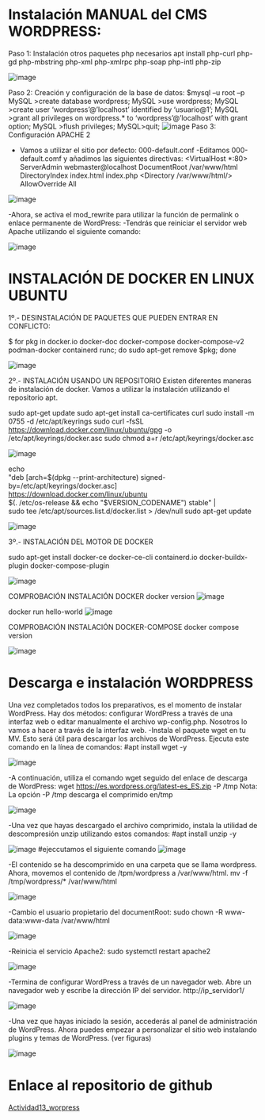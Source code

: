 # Instalación MANUAL del CMS WORDPRESS:
Paso 1: Instalación otros paquetes php necesarios
apt install php-curl php-gd php-mbstring php-xml php-xmlrpc php-soap php-intl php-zip

![image](https://github.com/vNoxpe/actividad13_wordpress/assets/144890599/34ddc99a-4aa9-43fe-bf3e-c13c2624dec3)

Paso 2: Creación y configuración de la base de datos:
$mysql –u root –p
MySQL >create database wordpress;
MySQL >use wordpress;
MySQL >create user ‘wordpress’@’localhost’ identified by ‘usuario@1’;
MySQL >grant all privileges on wordpress.* to ‘wordpress’@’localhost’ with grant option;
MySQL >flush privileges;
MySQL>quit;
![image](https://github.com/vNoxpe/actividad13_wordpress/assets/144890599/8986ce31-4401-43d8-9685-de1d65ccc871)
Paso 3: Configuración APACHE 2
- Vamos a utilizar el sitio por defecto: 000-default.conf
-Editamos 000-default.comf y añadimos las siguientes directivas:
<VirtualHost *:80>
 ServerAdmin webmaster@localhost
 DocumentRoot /var/www/html
 DirectoryIndex index.html index.php
 <Directory /var/www/html/>
 AllowOverride All
 </Directory>
</VirtualHost>

![image](https://github.com/vNoxpe/actividad13_wordpress/assets/144890599/696ad9a2-2923-4709-807d-aae611708c5e)

-Ahora, se activa el mod_rewrite para utilizar la función de permalink o enlace permanente de WordPress:
-Tendrás que reiniciar el servidor web Apache utilizando el siguiente comando:

![image](https://github.com/vNoxpe/actividad13_wordpress/assets/144890599/451c88f9-0492-4cfa-8cbf-5e763e039322)

# INSTALACIÓN DE DOCKER EN LINUX UBUNTU

1º.- DESINSTALACIÓN DE PAQUETES QUE PUEDEN ENTRAR EN CONFLICTO:

$ for pkg in docker.io docker-doc docker-compose docker-compose-v2 podman-docker containerd runc; do sudo apt-get remove $pkg; done

![image](https://github.com/vNoxpe/actividad13_wordpress/assets/144890599/5f961ad4-cb48-4d45-ba3c-53e8f68dfeaa)

2º.- INSTALACIÓN USANDO UN REPOSITORIO
Existen diferentes maneras de instalación de docker. Vamos a utilizar la instalación utilizando el repositorio apt.

sudo apt-get update
sudo apt-get install ca-certificates curl
sudo install -m 0755 -d /etc/apt/keyrings
sudo curl -fsSL https://download.docker.com/linux/ubuntu/gpg -o /etc/apt/keyrings/docker.asc
sudo chmod a+r /etc/apt/keyrings/docker.asc

![image](https://github.com/vNoxpe/actividad13_wordpress/assets/144890599/7c4bf84b-f6bd-482b-8504-9388142c7c39)

echo \
  "deb [arch=$(dpkg --print-architecture) signed-by=/etc/apt/keyrings/docker.asc] https://download.docker.com/linux/ubuntu \
  $(. /etc/os-release && echo "$VERSION_CODENAME") stable" | \
  sudo tee /etc/apt/sources.list.d/docker.list > /dev/null
sudo apt-get update

![image](https://github.com/vNoxpe/actividad13_wordpress/assets/144890599/31a63f93-af76-44cb-bc71-fcafce0cf8fb)

3º.- INSTALACIÓN DEL MOTOR DE DOCKER


sudo apt-get install docker-ce docker-ce-cli containerd.io docker-buildx-plugin docker-compose-plugin

![image](https://github.com/vNoxpe/actividad13_wordpress/assets/144890599/34e98036-c709-4c41-8705-405b9753b4a5)


COMPROBACIÓN INSTALACIÓN DOCKER
docker version
![image](https://github.com/vNoxpe/actividad13_wordpress/assets/144890599/1d8b7e0f-230e-43d9-8909-fc66e744c10f)

docker run hello-world
![image](https://github.com/vNoxpe/actividad13_wordpress/assets/144890599/a1ff0532-28d9-4242-9096-621fd1f1229d)

COMPROBACIÓN INSTALACIÓN DOCKER-COMPOSE
docker compose version

![image](https://github.com/vNoxpe/actividad13_wordpress/assets/144890599/e1b4cfd9-87e4-4e32-a682-b310e0d7c34a)

# Descarga e instalación WORDPRESS
Una vez completados todos los preparativos, es el momento de instalar WordPress. Hay dos métodos: configurar WordPress a través de una
interfaz web o editar manualmente el archivo wp-config.php. Nosotros lo vamos a hacer a través de la interfaz web.
-Instala el paquete wget en tu MV. Esto será útil para descargar los archivos de WordPress. Ejecuta este comando en la línea de comandos:
#apt install wget -y

![image](https://github.com/vNoxpe/actividad13_wordpress/assets/144890599/44794136-b6d5-4df7-a016-e7e82a3bae6a)

-A continuación, utiliza el comando wget seguido del enlace de descarga de WordPress:
wget https://es.wordpress.org/latest-es_ES.zip -P /tmp
Nota: La opción -P /tmp descarga el comprimido en/tmp

![image](https://github.com/vNoxpe/actividad13_wordpress/assets/144890599/9249e278-b0ed-4454-b7ce-850385bde625)

-Una vez que hayas descargado el archivo comprimido, instala la utilidad de descompresión unzip utilizando estos comandos:
#apt install unzip -y

![image](https://github.com/vNoxpe/actividad13_wordpress/assets/144890599/641b5678-4f23-444f-b7e9-437a44431b3f)
#ejeccutamos el siguiente comando
![image](https://github.com/vNoxpe/actividad13_wordpress/assets/144890599/8f842e9f-40cf-41b3-b56d-bc315109c00c)

-El contenido se ha descomprimido en una carpeta que se llama wordpress. Ahora, movemos el contenido de /tpm/wordpress a /var/www/html.
mv -f /tmp/wordpress/* /var/www/html

![image](https://github.com/vNoxpe/actividad13_wordpress/assets/144890599/be401a4a-ff9f-4fd6-b7a6-3899efe75a53)

-Cambio el usuario propietario del documentRoot:
sudo chown -R www-data:www-data /var/www/html

![image](https://github.com/vNoxpe/actividad13_wordpress/assets/144890599/c8aa4e6d-7534-4119-8eda-d93c280a7d82)

-Reinicia el servicio Apache2:
sudo systemctl restart apache2

![image](https://github.com/vNoxpe/actividad13_wordpress/assets/144890599/2b1d203c-703b-483e-b4af-2ef2c8ba10a4)

-Termina de configurar WordPress a través de un navegador web. Abre un navegador web y escribe la dirección IP del servidor.
http://ip_servidor1/

![image](https://github.com/vNoxpe/actividad13_wordpress/assets/144890599/3a064dc2-0fb9-4390-8e2d-4eca46be39de)

-Una vez que hayas iniciado la sesión, accederás al panel de administración de WordPress. Ahora puedes empezar a personalizar el sitio web
instalando plugins y temas de WordPress. (ver figuras)

![image](https://github.com/vNoxpe/actividad13_wordpress/assets/144890599/2d3e76e3-710c-4df6-87c7-c3c04bef1c4c)

# Enlace al repositorio de github 
[Actividad13_worpress](https://github.com/vNoxpe/actividad13_wordpress)
